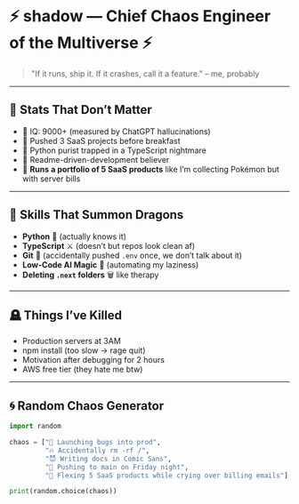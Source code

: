 # ⚡ shadow — Chief Chaos Engineer of the Multiverse ⚡  

> "If it runs, ship it. If it crashes, call it a feature." – me, probably  

---

## 🧨 Stats That Don’t Matter  
- 🧠 IQ: 9000+ (measured by ChatGPT hallucinations)  
- 🚀 Pushed 3 SaaS projects before breakfast  
- 🐍 Python purist trapped in a TypeScript nightmare  
- 🧾 Readme-driven-development believer  
- 👑 **Runs a portfolio of 5 SaaS products** like I’m collecting Pokémon but with server bills  

---

## 🐉 Skills That Summon Dragons
- **Python** 🐍 (actually knows it)  
- **TypeScript** ⚔️ (doesn’t but repos look clean af)  
- **Git** 🤡 (accidentally pushed `.env` once, we don’t talk about it)  
- **Low-Code AI Magic** 🔮 (automating my laziness)  
- **Deleting `.next` folders** 🗑️ like therapy  

---

## 🪦 Things I’ve Killed
- Production servers at 3AM  
- npm install (too slow → rage quit)  
- Motivation after debugging for 2 hours  
- AWS free tier (they hate me btw)  

---

## 🌀 Random Chaos Generator
```py
import random

chaos = ["🚀 Launching bugs into prod", 
         "🔥 Accidentally rm -rf /",
         "😈 Writing docs in Comic Sans",
         "🤡 Pushing to main on Friday night",
         "👑 Flexing 5 SaaS products while crying over billing emails"]

print(random.choice(chaos))
